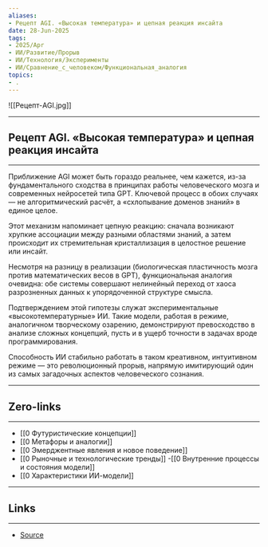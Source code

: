 ```yaml
---
aliases: 
- Рецепт AGI. «Высокая температура» и цепная реакция инсайта 
date: 28-Jun-2025
tags:
- 2025/Apr
- ИИ/Развитие/Прорыв
- ИИ/Технология/Эксперименты
- ИИ/Сравнение_с_человеком/Функциональная_аналогия
topics:
- .
---
```

![[Рецепт-AGI.jpg]]

-----
##  Рецепт AGI. «Высокая температура» и цепная реакция инсайта 
-----
Приближение AGI может быть гораздо реальнее, чем кажется, из-за фундаментального сходства в принципах работы человеческого мозга и современных нейросетей типа GPT. Ключевой процесс в обоих случаях — не алгоритмический расчёт, а «схлопывание доменов знаний» в единое целое. 

Этот механизм напоминает цепную реакцию: сначала возникают хрупкие ассоциации между разными областями знаний, а затем происходит их стремительная кристаллизация в целостное решение или инсайт.

Несмотря на разницу в реализации (биологическая пластичность мозга против математических весов в GPT), функциональная аналогия очевидна: обе системы совершают нелинейный переход от хаоса разрозненных данных к упорядоченной структуре смысла.

Подтверждением этой гипотезы служат экспериментальные «высокотемпературные» ИИ. Такие модели, работая в режиме, аналогичном творческому озарению, демонстрируют превосходство в анализе сложных концепций, пусть и в ущерб точности в задачах вроде программирования. 

Способность ИИ стабильно работать в таком креативном, интуитивном режиме — это революционный прорыв, напрямую имитирующий один из самых загадочных аспектов человеческого сознания.

---
## Zero-links
---
- [[0 Футуристические концепции]]
- [[0 Метафоры и аналогии]]
- [[0 Эмерджентные явления и новое поведение]]
- [[0 Рыночные и технологические тренды]]
-[[0 Внутренние процессы и состояния модели]]
- [[0 Характеристики ИИ-модели]]

---
## Links
---
- [Source](https://t.me/turboproject/1614)